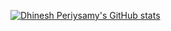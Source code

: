 [![Dhinesh Periysamy's GitHub stats](https://github-readme-stats.vercel.app/api/top-langs?username=dhineshp565&hide=html,scss,stylus,blade,jupyter%20notebook,python,css,shell,batchfile,dockerfile,typescript&theme=algolia&show_icons=true)](https://github.com/dhinesh565)

